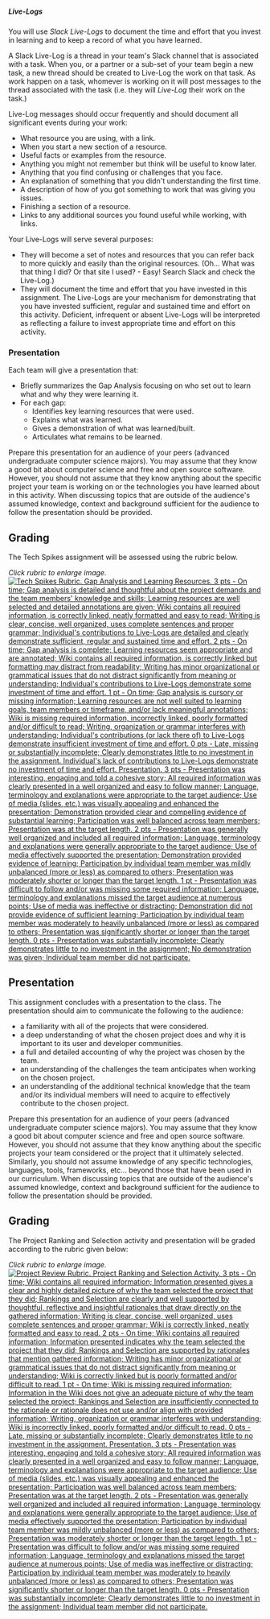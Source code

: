 ##### Live-Logs

You will use *Slack Live-Logs* to document the time and effort that you invest in learning and to keep a record of what you have learned.  

A Slack Live-Log is a thread in your team's Slack channel that is associated with a task. When you, or a partner or a sub-set of your team begin a new task, a new thread should be created to Live-Log the work on that task. As work happen on a task, whomever is working on it will post messages to the thread associated with the task (i.e. they will *Live-Log* their work on the task.)

Live-Log messages should occur frequently and should document all significant events during your work:
- What resource you are using, with a link.
- When you start a new section of a resource.
- Useful facts or examples from the resource.
- Anything you might not remember but think will be useful to know later.
- Anything that you find confusing or challenges that you face.
- An explanation of something that you didn't understanding the first time.
- A description of how of you got something to work that was giving you issues.
- Finishing a section of a resource.
- Links to any additional sources you found useful while working, with links.

Your Live-Logs will serve several purposes:
- They will become a set of notes and resources that you can refer back to more quickly and easily than the original resources.  (Oh... What was that thing I did? Or that site I used? - Easy! Search Slack and check the Live-Log.)
- They will document the time and effort that you have invested in this assignment. The Live-Logs are your mechanism for demonstrating that you have invested sufficient, regular and sustained time and effort on this activity.  Deficient, infrequent or absent Live-Logs will be interpreted as reflecting a failure to invest appropriate time and effort on this activity.

### Presentation

Each team will give a presentation that:
 - Briefly summarizes the Gap Analysis focusing on who set out to learn what and why they were learning it.
 - For each gap:
   - Identifies key learning resources that were used.
   - Explains what was learned.
   - Gives a demonstration of what was learned/built.
   - Articulates what remains to be learned.

Prepare this presentation for an audience of your peers (advanced undergraduate computer science majors). You may assume that they know a good bit about computer science and free and open source software. However, you should not assume that they know anything about the specific project your team is working on or the technologies you have learned about in this activity. When discussing topics that are outside of the audience's assumed knowledge, context and background sufficient for the audience to follow the presentation should be provided.

## Grading

The Tech Spikes assignment will be assessed using the rubric below.

_Click rubric to enlarge image._<br>
[![Tech Spikes Rubric. Gap Analysis and Learning Resources. 3 pts - On time; Gap analysis is detailed and thoughtful about the project demands and the team members' knowledge and skills; Learning resources are well selected and detailed annotations are given; Wiki contains all required information, is correctly linked, neatly formatted and easy to read;  Writing is clear, concise, well organized, uses complete sentences and proper grammar; Individual's contributions to Live-Logs are detailed and clearly demonstrate sufficient, regular and sustained time and effort. 2 pts - On time; Gap analysis is complete; Learning resources seem appropriate and are annotated; Wiki contains all required information, is correctly linked but formatting may distract from readability; Writing has minor organizational or grammatical issues that do not distract significantly from meaning or understanding; Individual's contributions to Live-Logs demonstrate some investment of time and effort. 1 pt - On time; Gap analysis is cursory or missing information; Learning resources are not well suited to learning goals, team members or timeframe, and/or lack meaningful annotations; Wiki is missing required information, incorrectly linked, poorly formatted and/or difficult to read; Writing, organization or grammar interferes with understanding; Individual's contributions (or lack there of) to Live-Logs demonstrate insufficient investment of time and effort. 0 pts - Late, missing or substantially incomplete; Clearly demonstrates little to no investment in the assignment. Individual's lack of contributions to Live-Logs  demonstrate no investment of time and effort. Presentation. 3 pts - Presentation was interesting, engaging and told a cohesive story;  All required information was clearly presented in a well organized and easy to follow manner; Language, terminology and explanations were appropriate to the target audience; Use of media (slides, etc.) was visually appealing and enhanced the presentation; Demonstration provided clear and compelling evidence of substantial learning; Participation was well balanced across team members;  Presentation was at the target length. 2 pts - Presentation was generally well organized and included all required information; Language, terminology and explanations were generally appropriate to the target audience; Use of media effectively supported the presentation; Demonstration provided evidence of learning; Participation by individual team member was mildly unbalanced (more or less) as compared to others;  Presentation was  moderately shorter or longer than the target length. 1 pt - Presentation was difficult to follow and/or was missing some required information; Language, terminology and explanations missed the target audience at numerous points; Use of media was ineffective or distracting; Demonstration did not provide evidence of sufficient learning;  Participation by individual team member was moderately to heavily unbalanced (more or less) as compared to others;  Presentation was  significantly shorter or longer than the target length. 0 pts - Presentation was substantially incomplete; Clearly demonstrates little to no investment in the assignment; No demonstration was given; Individual team member did not participate.](images/TechSpikes-Rubric.jpg)](images/TechSpikes-Rubric.jpg)



## Presentation

This assignment concludes with a presentation to the class. The presentation should aim to communicate the following to the audience:
* a familiarity with all of the projects that were considered.
* a deep understanding of what the chosen project does and why it is important to its user and developer communities.
* a full and detailed accounting of why the project was chosen by the team.
* an understanding of the challenges the team anticipates when working on the chosen project.
* an understanding of the additional technical knowledge that the team and/or its individual members will need to acquire to effectively contribute to the chosen project.

Prepare this presentation for an audience of your peers (advanced undergraduate computer science majors). You may assume that they know a good bit about computer science and free and open source software. However, you should not assume that they know anything about the specific projects your team considered or the project that it ultimately selected. Similarly, you should not assume knowledge of any specific technologies, languages, tools, frameworks, etc... beyond those that have been used in our curriculum. When discussing topics that are outside of the audience's assumed knowledge, context and background sufficient for the audience to follow the presentation should be provided.

## Grading

The Project Ranking and Selection activity and presentation will be graded according to the rubric given below:

_Click rubric to enlarge image._<br>
[![Project Review Rubric. Project Ranking and Selection Activity. 3 pts - On time; Wiki contains all required information;  Information presented gives a clear and highly detailed picture of why the team selected the project that they did; Rankings and Selection are clearly and well supported by thoughtful, reflective and insightful rationales that draw directly on the gathered information; Writing is clear, concise, well organized, uses complete sentences and proper grammar; Wiki is correctly linked, neatly formatted and easy to read. 2 pts - On time; Wiki contains all required information; Information presented indicates why the team selected the project that they did; Rankings and Selection are supported by rationales that mention gathered information; Writing has minor organizational or grammatical issues that do not distract significantly from meaning or understanding; Wiki is correctly linked but is poorly formatted and/or difficult to read. 1 pt - On time; Wiki is missing required information; Information in the Wiki does not give an adequate picture of why the team selected the project; Rankings and Selection are insufficiently connected to the rationale or rationale does not use and/or align with provided information; Writing, organization or grammar interferes with understanding; Wiki is incorrectly linked, poorly formatted and/or difficult to read. 0 pts - Late, missing or substantially incomplete; Clearly demonstrates little to no investment in the assignment. Presentation. 3 pts - Presentation was interesting, engaging and told a cohesive story;  All required information was clearly presented in a well organized and easy to follow manner; Language, terminology and explanations were appropriate to the target audience; Use of media (slides, etc.) was visually appealing and enhanced the presentation; Participation was well balanced across team members;  Presentation was at the target length. 2 pts - Presentation was generally well organized and included all required information; Language, terminology and explanations were generally appropriate to the target audience; Use of media effectively supported the presentation; Participation by individual team member was mildly unbalanced (more or less) as compared to others;  Presentation was  moderately shorter or longer than the target length. 1 pt - Presentation was difficult to follow and/or was missing some required information; Language, terminology and explanations missed the target audience at numerous points; Use of media was ineffective or distracting; Participation by individual team member was moderately to heavily unbalanced (more or less) as compared to others;  Presentation was  significantly shorter or longer than the target length. 0 pts - Presentation was substantially incomplete; Clearly demonstrates little to no investment in the assignment; Individual team member did not participate.](images/ProjectRanking-Rubric.jpg)](images/ProjectRanking-Rubric.jpg)





<!---
 Plus, its good practice - many employers are now using [Group Discussions as a screening technique before or during interviews!](https://www.reed.co.uk/career-advice/group-interview-tips-dos-and-donts/)
-->
<!---
The grading rubric for PAE is given below.  More specific grading rubrics for each assignment will be given in the assignment document linked on the course schedule.

#### Participation/Attendance/Engagement (PAE)

The success of the Senior Seminar is in a large part up to you as its primary participants. My hope is that you will all engage in the material, prepare carefully and come to our meetings excited to participate in discussions and activities with your peers. If that happens then our meetings will be lively and interesting and we will be able to focus largely on the aspects of the material that are most interesting to you as a group. Plus, its good practice - many employers are now using [Group Discussions as a screening technique before or during interviews!](https://www.reed.co.uk/career-advice/group-interview-tips-dos-and-donts/)

##### On Discussion Days

On days that we are discussing topics, you are expected to complete readings before class, think about and process them.  In addition, you are expected to find, read and process at least one additional source on the topic of the day. You will then make a post to the discussion forum on the course Moodle.  The [Readings](assignments/readings.md) gives the assigned readings for each day and the details on what must be included in the Moodle post. You are then expected to actively participate in the class discussion of the topic. I will organize our discussions around the Moodle posts that you make. So the more thought you put into your Mood'e posts the more the discussion will be focused around things that are of interest to the class.

If you find participating in class discussions challenging, please feel free to talk with me about strategies that may help.  In addition, these sites have some good advice on increasing or improving class participation:
- [Ways to Improve Your Class Participation Experience](https://studylib.net/doc/18188459/ways-to-improve-your-class-participation-experience--sugg...): A short list of suggestions from Students from the Bureau of Study Counsel in the Center for Academic and Personal Development at Harvard University.
- [Class Participation: More Than Just Raising Your Hand](https://www.millersville.edu/gened/files/pdfs-faculty-handbook/class-participation-tutorial.pdf): A longer tutorial that may help you assess strengths and weaknesses and formulate a plan for improving your class participation.

##### On Work Days

On days that are designated "Work Day" you will have time to work on assignments. Early on, this will be individual work, but later it will be time to work collectively with your project team. On these days it is expected that you (and your team) will have done work prior to the class and will arrive in class with a plan for how to make productive use of the time. In addition, I will circulate among the project teams to check on the status of your work and to help address challenges being faced.

##### PAE rubric

PAE will be evaluated daily using the criteria in the following rubric.

_Click rubric to enlarge image._<br>
[![PAE Rubric - ask instructor for clarification.](images/PAE-Rubric.jpg)](images/PAE-Rubric.jpg)
--> 

<!--
### Course Components

#### Participation/Attendance/Engagement (PAE)

The success of the Senior Seminar is in a large part up to you as its primary participants. Our hope is that you will all engage in the material, prepare carefully and come to our meetings excited to participate in discussions and activities with your peers. If that happens then our meetings will be lively and interesting and we will be able to focus largely on the aspects of the material that are most interesting to you as a group. Plus, its good practice - many employers are now using [Group Discussions as a screening technique before or during interviews!](https://www.reed.co.uk/career-advice/group-interview-tips-dos-and-donts/)

PAE is assessed for each individual during each class period. Preparation includes completion of any reading, tutorials, exercises or activities assigned. Attendance is your presence in class during our scheduled meetings. Engagement combines participation in discussion and activities with with a demonstrated investment both in the material and the betterment of the class for everyone.
- **NOTE: 2021-22** - While attendance is very important in this class, protecting our community is more important.  If you are feeling ill, please get in touch with your instructor, follow campus protocols and do not attend class. Alternative methods for participation and engagement will be provided.  Absences for illness will not affect this score.

PAE scores will be assigned according to the rubric below. The standard score in each category, and what you should generally expect to receive, is a ✓. Something exceptionally notable is required to move either up to a ✓+ or down to 0 or ✓-.  Rarely a ✓++ score may be given to recognize truly outstanding performance in a rubric category.

_Click rubric to enlarge image._<br>
[![PAE Rubric](images/pae.jpg)](images/pae.jpg)

If you find class participation challenging, some good advice on increasing or improving class participation can be found at:
- [Ways to Improve Your Class Participation Experience](https://studylib.net/doc/18188459/ways-to-improve-your-class-participation-experience--sugg...): A short list of suggestions from Students from the Bureau of Study Counsel in the Center for Academic and Personal Development at Harvard University.
- [Class Participation: More Than Just Raising Your Hand](https://www.millersville.edu/gened/files/pdfs-faculty-handbook/class-participation-tutorial.pdf): A longer tutorial that may help you assess strengths and weaknesses and formulate a plan for improving your class participation.

#### Blog / Reflective Writing:

An important part of learning about and understanding issues is to reflect upon them after reading and discussion. This gives you a chance to process the information, organize your thoughts, incorporate insights from others. To facilitate this, you will write reflective blog posts following class discussions related to social/legal/ethical issues in computing. You are given wide latitude in these posts to reflect/expand on some aspect of the reading/discussion topic that was of interest to you. Doing so on a public-facing blog encourages careful thought, precise writing and can provide evidence of your knowledge and abilities to prospective employers and/or graduate programs.

The best posts will:
- be approximately 500 words.
- be closely related to the reading/discussion.
- be clear, focused and grammatically correct.
- be written to be of interest to an audience beyond our course.
- go beyond a mere summary of the reading/discussion.
- include multimedia (images, audio, video, etc.) only as appropriate to enhance the content of the post. Be sure that if you use any external content that you are using it in a way that is allowed by its license.

Blog posts will be assessed using the rubric below. The standard score, and what you should generally expect to receive, is a ✓. Something exceptionally notable is required to move either up to a ✓+ or down to 0 or ✓-. Rarely a ✓++ score may be given to recognize truly outstanding performance in a rubric category.

_Click rubric to enlarge image._<br>
[![Blog Rubric](images/blog.jpg)](images/blog.jpg)

If you find writing blog posts challenging, some good advice on writing effective blog entries can be found at:
- [Effective Academic Blogging](http://writing2.richmond.edu/writing/wweb/blogging.html) from the Writer's Web at the University of Richmond Writing Center.
- [Blogs](http://writingcenter.unc.edu/handouts/blogs/) from The Writing Center at UNC-Chapel Hill.
- [Writing a Blog](Writing a Blog) workshop video from the Indiana University of Pennsylvania (IUP) Writing Center.
- There is no shortage of other advice, just google "How to write a blog" and find something that resonates with you and matches the goals of the course.

#### Tutorials / Homework Exercises

Early in the semester there will be a number of tutorials and homework assignments designed to introduce you to some of the tools and techniques commonly used in FOSS projects (and in professional software development as well). Typically these assignments will require you to complete some tutorials and activities while keeping a Slack Live-Log (see below) of your work

Tutorials and homework exercises will be assessed largely on completion and effort as documented by the associated Slack live-logs according to the rubric below. The standard score, and what you should generally expect to receive, is a ✓. Something exceptionally notable is required to move either up to a ✓+ or down to 0 or ✓-. Rarely a ✓++ score may be given to recognize live-logs that demonstrate truly outstanding learning beyond expectations.

_Click rubric to enlarge image._<br>
[![Homework Rubric](images/homework.jpg)](images/homework.jpg)

#### Project/Community Selection or Research Proposal

Students pursuing H/FOSS projects will be assigned several preliminary exercises leading to the selection of an H/FOSS project/community. Each project group will then give a presentation on their selected project/community. Project/community selection will be assessed based on the completion and quality of the preliminary exercises and the presentation according to rubric below. The standard score, and what you should generally expect to receive, is a ✓. Something exceptionally notable is required to move either up to a ✓+ or down to 0 or ✓-. performance in a rubric category. Rarely a ✓++ score may be given to recognize truly outstanding performance in a rubric category. Additional assignment details will be posted on the course schedule.

_Click rubric to enlarge image._<br>
[![Project Selection Rubric](images/projsel.jpg)](images/projsel.jpg)

Students pursuing Departmental Honors will turn in a copy of their Research Proposal and give a presentation of their proposed research. Students pursuing Honors will also complete a reduced version of the Project/Community Selection exercises to provide an appropriate introduction to H/FOSS projects and communities. The Research Proposal will be assessed, with input from the Honors Advisors, based on the quality of the written proposal and presentation. The proposal and the Project/Community selection exercises will be assessed according to rubric below. The standard score, and what you should generally expect to receive, is a ✓. Something exceptionally notable is required to move either up to a ✓+ or down to 0 or ✓-. Rarely a ✓++ score may be given to recognize truly outstanding performance in a rubric category.

_Click rubric to enlarge image._<br>
[![Research Proposal Rubric](images/researchprop.jpg)](images/researchprop.jpg)

#### Project Checkpoints

At each Project Checkpoint the work on the project since the last checkpoint will be assessed. The assessment will include the following elements:
- Slack Live-Logs (H/FOSS projects only / see below)
- Individual 5-15 (H/FOSS projects only / see below)
- Instructor's assessment of individual effectiveness (H/FOSS projects only)
- Team 5-15 or Honors 5-15 (see below)
- Project Checkpoint Presentation. This presentation should briefly reintroduce the project and then address: what has been accomplished since the prior checkpoint, what challenges have been overcome and how, what has been learned, what impediments are being faced currently and how they will be overcome. These presentations should also include live demonstrations that highlight accomplishments. The presentation should conclude with reflection on what has been learned in a broad context and what can be improved on going forward. Note that the presentation does not need to cover every detail in depth. Rather it should go into depth on some of the more interesting aspects and can just list the other aspects. Overall, it is important that the presentation tell a cohesive, interesting, understandable story about the work to the target audience.
- Instructor's assessment of the individual's effectiveness in advancing the team's project work. For honor's projects the thesis advisor will be consulted in making this assessment.

Project Checkpoints will be scored using the rubric below. The standard score, and what you should generally expect to receive, is a ✓. Something exceptionally notable is required to move either up to a ✓+ or down to 0 or ✓-. Rarely a ✓++ score may be given to recognize truly outstanding performance in a rubric category.

_Click rubric to enlarge image._<br>
[![Project Checkpoint Rubric](images/checkpoint.jpg)](images/checkpoint.jpg)

<!--
#### Leading a Discussion
Class readings and discussions during the spring semester will focus on contemporary social, legal and ethical issues in computing. The professor will establish the basis for these discussions during the first several weeks of the course through readings and discussions of ethical frameworks and case studies of their application. Students, in small groups, will select the topics, identify readings and prepare and lead a class discussion.

Work for this assignment will consist of three main components:
1. **Topic Selection:** Topics will be identified and selected; groups and dates for discussion will be assigned during the first week of class. In addition, it is highly recommended that each group visit with the professor to discuss their topic and their approach to it. The professor will be able to help shape and focus the topic and may be able to suggest resources and possible readings for your topic.
2. **Preparation:** In preparation for leading your discussion the following elements are required:
   1. _Readings:_ Identify reading(s) for the class to complete before the discussion. The reading(s) should provide both an academic overview of the topic area and a current discussion, example or case study. You may find it helpful to use both library and on-line searches to find the most appropriate materials. You are expected to read much more about your topic than you assign to the class. This is to better inform you about the topic and to ensure that you are well informed on it as you begin to prepare to lead the discussion. The list of readings that you plan to assign is _due to the professor two weeks prior to your discussion date._ You are highly encouraged to discuss your reading lists with the professor prior to the submitting the final list.
   2. _Questions:_ Develop a list of 3-5 questions for class discussion. These questions should be designed to address the important issues, facilitate the examination of the issue from different perspectives and lead to engaging conversation during class. Your list of questions is due to the professor _one week prior to your discussion date._ You are highly encouraged to discuss your questions with the professor prior to the submitting the final list.
   3. _Plan the Discussion:_ The group must decide how to run the discussion (see Leading a Discussion below) and identify the key points to be sure are raised in the discussion. Your plan should include the questions you posed, trying to anticipate different views and thinking about how to respectfully challenge the views that arise.
   4. _Written Responses:_ Each member of the discussion group must submit an individually written response (~1 paragraph each) for each of the questions that have been posed. These responses are to be submitted to Moodle by 8am on the day of the discussion.
   5. _Review Moodle Forum Posts:_ Before leading the discussion the group members must review the forum posts made by the rest of the class. You are not expected to change your plan for the discussion based on these posts. Rather, having read them you will know better what to expect during the discussion. This will enable you to ask effective follow-on questions or to draw out interesting perspectives that have been expressed by your classmates by asking them to contribute.
3. **Leading Class Discussion:** Lead the class discussion in a well organized, thoughtful and effective manner. This will include exercising appropriate control over the discussion, ensuring all voices are heard and respected, making sure that the most significant points are addressed and moving through the topics at a reasonable pace.

Class discussions will be scored using the rubric below. The standard score, and what you should generally expect to receive, is a ✓. Something exceptionally notable is required to move either up to a ✓+ or down to 0 or ✓-. Rarely a ✓++ score may be given to recognize truly outstanding performance in a rubric category.

_Click rubric to enlarge image._<br>
[![Class Discussion Rubric](images/discussion.jpg)](images/discussion.jpg)
<br>_Note: Some language adapted from John MacCormick's earlier offering of this course._

You can be creative in how you organize and run the discussion. You might model your class on what you have experienced in other courses or other settings. The following sites also give some good advice on leading discussions:
  - [The Big List of Class Discussion Strategies](https://www.cultofpedagogy.com/speaking-listening-techniques/) on Jennifer Gonzalez's Cult of Pedagogy blog.
  - [13 Strategies to Improve Student Classroom Discussion](https://www.weareteachers.com/13-strategies-to-improve-student-classroom-discussions/) from the WeAreTeachers Site.
  - [Discussion Strategies](https://ctl.wustl.edu/resources/discussion-strategies/) from The Teaching Center.

#### Poster Presentation
Posters have become a common mechanism for presenting project results at professional meetings and conferences. This assignment provides experience developing a poster and presenting your work in a less formal small group or one-on-one setting. Students will present their poster at the Science Research Symposium or the [Civic Engagement Symposium](https://www.dickinson.edu/info/20378/civic_engagement/4213/civic_engagement_symposium). The course faculty will work with teams to determine the appropriate venue.

##### Poster Content and Audience

- Science symposium posters should emphasize the research question being addressed, the methods used and the results obtained.
- Civic Engagement Symposium posters should emphasize the need addressed by the application, the user and developer communities, interactions with those communities, the interactions and contributions that you have made and what you have learned from the experience.  More details on the expectations for this type of poster are available on the [Civic Engagement Symposium](https://www.dickinson.edu/info/20378/civic_engagement/4213/civic_engagement_symposium) site.
- The target audience for the posters should be other students and faculty who are unfamiliar with your project and also are not studying computer science. Note: This does not imply that you should not include any code, but you'll need to plan and contextualize carefully to make your points to this audience!
- Consider whether having a live demo as part of your presentation makes sense. If so, use a laptop beside the poster for the demo.

##### Poster Creation
- Posters should be a maximum of 36"h x 44"w.
- Posters titles should be legible from 20 feet. Other content should be clearly legible from 4-6 feet.
- Creating your poster as a single large PowerPoint slide is a relatively easy approach. Search for [PowerPoint Poster Templates](https://www.google.com/search?q=powerpoint+poster+templates&oq=power+point+poster+tem&aqs=chrome.1.69i57j0l5.7495j0j7&sourceid=chrome&ie=UTF-8) to find lots of predefined templates you can adapt to your needs. Or, express your own style by setting the slide size in PowerPoint to the size of the poster you want and laying everything out yourself!
- Use the posters hanging around the department as examples. Read a few of them and emulate the ones you feel do a good job. In addition, there are a number of good sites that give advice on producing poster for presentations:
   - [Ten Simple Rules for a Good Poster Presentation](https://www.ncbi.nlm.nih.gov/pmc/articles/PMC1876493/) from PLos Computational Biology, May 2007.
   - [Make a Good Poster](https://undergrad.stanford.edu/opportunities/research/go-further/surpsasurps/make-good-poster) - Video and tips from the Undergrad Research and Independent Projects site at Stanford.
   - [Poster Presentation Information](https://in.nau.edu/undergraduate-research/poster-presentation-information/) from the Division of Undergraduate Research at Northern Arizona University.
   - [Effective Poster Presentations](https://cirt.gcu.edu/research/developmentresources/tutorials/posterpresent) from the Center for Innovation and Research in Teaching at Grand Canyon University. The embedded videos are helpful!

Posters will be scored using the rubric below. The standard score, and what you should generally expect to receive, is a ✓. Something exceptionally notable is required to move either up to a ✓+ or down to 0 or ✓-. Rarely a ✓++ score may be given to recognize truly outstanding performance in a rubric category.

   _Click rubric to enlarge image._<br>
   [![Poster Rubric](images/poster.jpg)](images/poster.jpg)
   <br>_Note: Some language adapted from John MacCormick's earlier offering of this course._
-->

<!--
### Time & Effort Documentation Tools

#### Slack Live-Logs

All students will be required to keep Slack Live-Logs for the early homework assignments, as described above. In addition, FOSS Project teams will be required to maintain Slack Live-Logs for their project work throughout the remainder of the semester.

A Slack Live-Log is just a series of messages posted to a Slack channel as you work. The messages should paint a rough picture of what you are doing, when you did it and any other interesting/useful tidbits to be remembered while you are working. Ideally, when working in a pair, one partner will be controlling the machine where the project work is happening and the other will be live-logging on another machine. These roles should be swapped regularly. It is not necessary to document every tiny thing, and you don't have to use polished language, grammar and punctuation. You can see a sample live-log in the sample-live-log channel in the COMP491 Slack team.

For homework assignments the Slack Live-Log will be used to demonstrate that you have worked through the appropriate exercises, tutorials and assignments.

For FOSS Project work the Slack Live-Log will be used to demonstrate an appropriate investment of time and quality effort in the project work, as well as to document your progress through the project guides. Each of you has different experience and every FOSS project has different technical challenges. Thus, some tasks will be easier (or harder) than others and what is accomplished will vary between teams, from week-to-week and between projects. Thus, rather than relying solely on final products for credit teams will be expected to invest an appropriate amount of time and effort on their project work each week. Slack Live-Logs provide the mechanism for documenting the time and effort invested in the project.

In addition to keeping a record of what a team has done and how long it has worked, these live-logs are intended to encourage teams to practice and demonstrate that they are working via steady, sustained engagement rather than in long irregular bursts. Working via steady, sustained engagement is more effective, more productive and less frustrating than working in long irregular bursts. It allows time to process information, generate new ideas, communicate with faculty, peers and the project's development community.

#### Five-Fifteen
A [five-fifteen report](https://www.contractingbusiness.com/archive/article/20864629/the-fivefifteen-report) is a short weekly templated report that is designed to enhance communication, reflection, prioritization, goal setting and time management without being time consuming. The name five-fifteen reflects that the report should take no more than five minutes to read and no more than fifteen minutes to write.

We will use three types of 5-15 reports to reflect on your accomplishments, your self and your team, and to identify and plan future work. H/FOSS project students will complete Individual 5-15s and Team 5-15s. Honor's student's will complete a 5-15 tailored for individual research projects.

All 5-15's will be maintained as a Wiki page with the most recent entry at the top. Individual 5-15's will be linked with your personal information on the course Wiki (i.e. on the page with your blog and git links). Team and Honor's 5-15's will be linked from the project Wiki page.

Successive 5-15s should relate back to prior 5-15s to make clear how things that were planned turned into accomplishments, how thoughts on how to improve team function were enacted, how challenges/roadblocks were overcome, etc.

##### Individual 5-15

Each individual 5-15 must have the headings given below and each must be followed by a few sentences or an annotated list.

1. Period Ending (mm/dd/yyyy)
2. What did my team accomplish?
3. How did I contribute to those accomplishments?
4. What did I learn / How did I improve?
5. How can I improve?

##### Team 5-15

Each Team 5-15 must have the headings given below and each must be followed by a few sentences or an annotated list.

1. Period Ending (mm/dd/yyyy)
2. What were the team's accomplishments?
3. What Interactions did the team have with the community? Include links to any interactions that are publicly accessible (e.g. posting to list serve, comment on an issue, etc.)
5. What Contributions did the team make to the community? Include links to any publicly accessible contributions (e.g. documents, pages, new/refined/edited/closed tickets, pull requests, etc.)
6. How is the team functioning? How can it be improved?
7. What technical challenges/roadblocks does the team face?
8. What's next?
9. What steps will the team take to accomplish that? Who? When?

##### Honors 5-15

Each Project 5-15 must have the headings given below and each must be followed by a few sentences or an annotated list.

1. Period Ending (mm/dd/yyyy)
2. What did I accomplish?
3. What did I learn?
4. What challenges/roadblocks do I face?
5. What's next?
6. What steps will I take to accomplish that? When?
-->